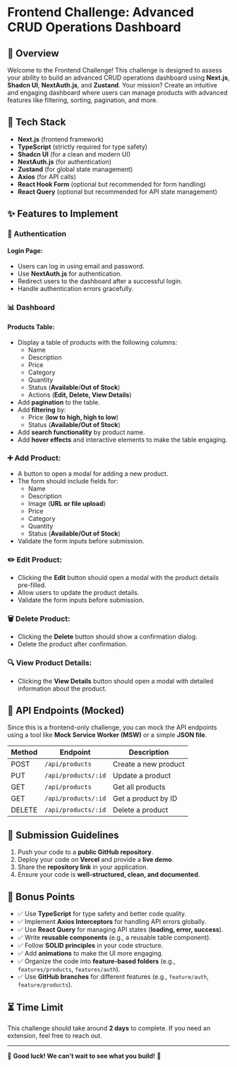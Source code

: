 # Frontend Challenge: Advanced CRUD Operations Dashboard

## 🚀 Overview
Welcome to the Frontend Challenge! This challenge is designed to assess your ability to build an advanced CRUD operations dashboard using **Next.js**, **Shadcn UI**, **NextAuth.js**, and **Zustand**. Your mission? Create an intuitive and engaging dashboard where users can manage products with advanced features like filtering, sorting, pagination, and more.

## 📌 Tech Stack
- **Next.js** (frontend framework)
- **TypeScript** (strictly required for type safety)
- **Shadcn UI** (for a clean and modern UI)
- **NextAuth.js** (for authentication)
- **Zustand** (for global state management)
- **Axios** (for API calls)
- **React Hook Form** (optional but recommended for form handling)
- **React Query** (optional but recommended for API state management)

## ✨ Features to Implement

### 🔑 Authentication
#### Login Page:
- Users can log in using email and password.
- Use **NextAuth.js** for authentication.
- Redirect users to the dashboard after a successful login.
- Handle authentication errors gracefully.

### 📊 Dashboard
#### Products Table:
- Display a table of products with the following columns:
  - Name
  - Description
  - Price
  - Category
  - Quantity
  - Status (**Available**/**Out of Stock**)
  - Actions (**Edit, Delete, View Details**)
- Add **pagination** to the table.
- Add **filtering** by:
  - Price (**low to high, high to low**)
  - Status (**Available/Out of Stock**)
- Add **search functionality** by product name.
- Add **hover effects** and interactive elements to make the table engaging.

### ➕ Add Product:
- A button to open a modal for adding a new product.
- The form should include fields for:
  - Name
  - Description
  - Image (**URL or file upload**)
  - Price
  - Category
  - Quantity
  - Status (**Available/Out of Stock**)
- Validate the form inputs before submission.

### ✏️ Edit Product:
- Clicking the **Edit** button should open a modal with the product details pre-filled.
- Allow users to update the product details.
- Validate the form inputs before submission.

### 🗑️ Delete Product:
- Clicking the **Delete** button should show a confirmation dialog.
- Delete the product after confirmation.

### 🔍 View Product Details:
- Clicking the **View Details** button should open a modal with detailed information about the product.

## 🔗 API Endpoints (Mocked)
Since this is a frontend-only challenge, you can mock the API endpoints using a tool like **Mock Service Worker (MSW)** or a simple **JSON file**.

| Method | Endpoint            | Description            |
|--------|---------------------|------------------------|
| POST   | `/api/products`     | Create a new product  |
| PUT    | `/api/products/:id` | Update a product      |
| GET    | `/api/products`     | Get all products      |
| GET    | `/api/products/:id` | Get a product by ID   |
| DELETE | `/api/products/:id` | Delete a product      |

## 🎯 Submission Guidelines
1. Push your code to a **public GitHub repository**.
2. Deploy your code on **Vercel** and provide a **live demo**.
3. Share the **repository link** in your application.
4. Ensure your code is **well-structured, clean, and documented**.

## 🚀 Bonus Points
- ✅ Use **TypeScript** for type safety and better code quality.
- ✅ Implement **Axios Interceptors** for handling API errors globally.
- ✅ Use **React Query** for managing API states (**loading, error, success**).
- ✅ Write **reusable components** (e.g., a reusable table component).
- ✅ Follow **SOLID principles** in your code structure.
- ✅ Add **animations** to make the UI more engaging.
- ✅ Organize the code into **feature-based folders** (e.g., `features/products`, `features/auth`).
- ✅ Use **GitHub branches** for different features (e.g., `feature/auth`, `feature/products`).

## ⏳ Time Limit
This challenge should take around **2 days** to complete. If you need an extension, feel free to reach out.

---

🎉 **Good luck! We can't wait to see what you build!** 🚀

